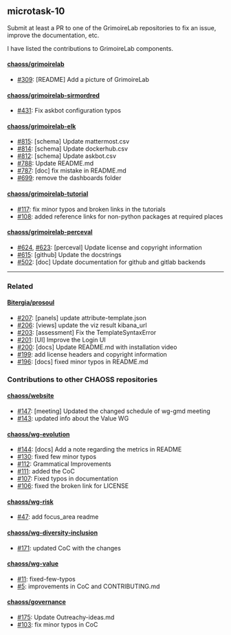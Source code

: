 ## microtask-10

Submit at least a PR to one of the GrimoireLab repositories to fix an issue, improve the documentation, etc.

I have listed the contributions to GrimoireLab components.

#### [chaoss/grimoirelab](https://github.com/chaoss/grimoirelab)

- [#309](https://github.com/chaoss/grimoirelab/pull/309): [README] Add a picture of GrimoireLab

#### [chaoss/grimoirelab-sirmordred](https://github.com/chaoss/grimoirelab-sirmordred)

- [#431](https://github.com/chaoss/grimoirelab-sirmordred/pull/431): Fix askbot configuration typos

#### [chaoss/grimoirelab-elk](https://github.com/chaoss/grimoirelab-elk)

- [#815](https://github.com/chaoss/grimoirelab-elk/pull/815): [schema] Update mattermost.csv
- [#814](https://github.com/chaoss/grimoirelab-elk/pull/814): [schema] Update dockerhub.csv
- [#812](https://github.com/chaoss/grimoirelab-elk/pull/812): [schema] Update askbot.csv
- [#788](https://github.com/chaoss/grimoirelab-elk/pull/788): Update README.md 
- [#787](https://github.com/chaoss/grimoirelab-elk/pull/787): [doc] fix mistake in README.md
- [#699](https://github.com/chaoss/grimoirelab-elk/pull/699): remove the dashboards folder

#### [chaoss/grimoirelab-tutorial](https://github.com/chaoss/grimoirelab-tutorial)

- [#117](https://github.com/chaoss/grimoirelab-tutorial/pull/117): fix minor typos and broken links in the tutorials
- [#108](https://github.com/chaoss/grimoirelab-tutorial/pull/108): added reference links for non-python packages at required 
places

#### [chaoss/grimoirelab-perceval](https://github.com/chaoss/grimoirelab-perceval)

- [#624](https://github.com/chaoss/grimoirelab-perceval/pull/624), [#623](https://github.com/chaoss/grimoirelab-perceval/pull/623): [perceval] Update license and copyright information
- [#615](https://github.com/chaoss/grimoirelab-perceval/pull/615): [github] Update the docstrings
- [#502](https://github.com/chaoss/grimoirelab-perceval/pull/502): [doc] Update documentation for github and gitlab backends

---

### Related

#### [Bitergia/prosoul](https://github.com/Bitergia/prosoul)

- [#207](https://github.com/Bitergia/prosoul/pull/207): [panels] update attribute-template.json
- [#206](https://github.com/Bitergia/prosoul/pull/206): [views] update the viz result kibana_url
- [#203](https://github.com/Bitergia/prosoul/pull/203): [assessment] Fix the TemplateSyntaxError
- [#201](https://github.com/Bitergia/prosoul/pull/201): [UI] Improve the Login UI
- [#200](https://github.com/Bitergia/prosoul/pull/200): [docs] Update README.md with installation video
- [#199](https://github.com/Bitergia/prosoul/pull/199): add license headers and copyright information
- [#196](https://github.com/Bitergia/prosoul/pull/196): [docs] fixed minor typos in README.md

### Contributions to other CHAOSS repositories

#### [chaoss/website](https://github.com/chaoss/website)

- [#147](https://github.com/chaoss/website/pull/147): [meeting] Updated the changed schedule of wg-gmd meeting
- [#143](https://github.com/chaoss/website/pull/143): updated info about the Value WG

#### [chaoss/wg-evolution](https://github.com/chaoss/wg-evolution)

- [#144](https://github.com/chaoss/wg-evolution/pull/144): [docs] Add a note regarding the metrics in README
- [#130](https://github.com/chaoss/wg-evolution/pull/130): fixed few minor typos
- [#112](https://github.com/chaoss/wg-evolution/pull/112): Grammatical Improvements
- [#111](https://github.com/chaoss/wg-evolution/pull/111): added the CoC
- [#107](https://github.com/chaoss/wg-evolution/pull/107): Fixed typos in documentation
- [#106](https://github.com/chaoss/wg-evolution/pull/106): fixed the broken link for LICENSE

#### [chaoss/wg-risk](https://github.com/chaoss/wg-risk)

- [#47](https://github.com/chaoss/wg-risk/pull/47): add focus_area readme

#### [chaoss/wg-diversity-inclusion](https://github.com/chaoss/wg-diversity-inclusion)

- [#171](https://github.com/chaoss/wg-diversity-inclusion/pull/171): updated CoC with the changes

#### [chaoss/wg-value](https://github.com/chaoss/wg-value)

- [#11](https://github.com/chaoss/wg-value/pull/11): fixed-few-typos
- [#5](https://github.com/chaoss/wg-value/pull/5): improvements in CoC and CONTRIBUTING.md

#### [chaoss/governance](https://github.com/chaoss/governance)

- [#175](https://github.com/chaoss/governance/pull/175): Update Outreachy-ideas.md
- [#103](https://github.com/chaoss/governance/pull/103): fix minor typos in CoC
